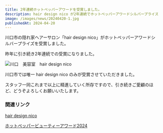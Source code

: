 ```yaml
---
title: 2年連続ホットペッパーアワードを受賞しました。
description: hair design nico が2年連続でホットペッパーアワードシルバープライズを受賞しました。
image: /images/news/20240420-1.jpg
publishedAt: 2024-04-20
---
```


川口市の隠れ家ヘアーサロン「hair design nico」がホットペッパーアワードシルバープライズを受賞しました。

昨年に引き続き2年連続での受賞になりました。

![川口　美容室　hair design nico](/images/news/20240420-1.jpg)

川口市では唯一 hair design nico のみが受賞させていただきました。

スタッフ一同これまで以上に精進していく所存ですので、引き続きご愛顧のほど、どうぞよろしくお願いいたします。

### 関連リンク

<a href="https://beauty.hotpepper.jp/slnH000522231/" target="_blank" rel="noopener noreferrer">hair design nico</a>

<a href="https://beauty.hotpepper.jp/award/2024/SA/" target="_blank" rel="noopener noreferrer">ホットペッパービューティーアワード2024</a>


